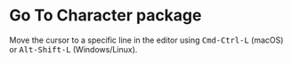 # Go To Character package

Move the cursor to a specific line in the editor using <kbd>Cmd-Ctrl-L</kbd> (macOS) or <kbd>Alt-Shift-L</kbd> (Windows/Linux).
